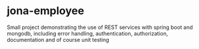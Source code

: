 # jona-employee
Small project demonstrating the use of REST services with spring boot and mongodb, including error handling, authentication, authorization, documentation and of course unit testing
